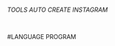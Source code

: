 <h6 text_align="center"> TOOLS AUTO CREATE INSTAGRAM</h6>
<img src="![Screenshot_20240522-062027](https://github.com/AtsunaID/CreateIG/assets/136549133/152f1780-616f-4bbe-b505-33d00904cf98)" alt="" />

#LANGUAGE PROGRAM 
